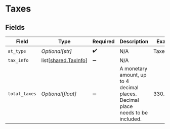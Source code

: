 # Taxes


## Fields

| Field                                                                          | Type                                                                           | Required                                                                       | Description                                                                    | Example                                                                        |
| ------------------------------------------------------------------------------ | ------------------------------------------------------------------------------ | ------------------------------------------------------------------------------ | ------------------------------------------------------------------------------ | ------------------------------------------------------------------------------ |
| `at_type`                                                                      | *Optional[str]*                                                                | :heavy_check_mark:                                                             | N/A                                                                            | TaxesDetail                                                                    |
| `tax_info`                                                                     | list[[shared.TaxInfo](undefined/models/shared/taxinfo.md)]                     | :heavy_minus_sign:                                                             | N/A                                                                            |                                                                                |
| `total_taxes`                                                                  | *Optional[float]*                                                              | :heavy_minus_sign:                                                             | A monetary amount, up to 4 decimal places. Decimal place needs to be included. | 330.1                                                                          |